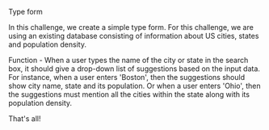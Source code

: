 Type form

In this challenge, we create a simple type form. For this challenge, we are using an existing database consisting of information about US cities, states and population density. 

Function - When a user types the name of the city or state in the search box, it should give a drop-down list of suggestions based on the input data. For instance, when a user enters 'Boston', then the suggestions should show city name, state and its population. Or when a user enters 'Ohio', then the suggestions must mention all the cities within the state along with its population density.

That's all!
